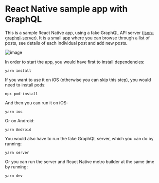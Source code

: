 # React Native sample app with GraphQL

This is a sample React Native app, using a fake GraphQL API server ([json-graphql-server](https://github.com/marmelab/json-graphql-server)). 
It is a small app where you can browse through a list of posts, see details of each individual post and add new posts.

![image](https://im.ezgif.com/tmp/ezgif-1-b46ce8c23e.gif)

In order to start the app, you would have first to install dependencies:

```
yarn install
```

If you want to use it on iOS (otherwise you can skip this step), you would need to install pods:

```
npx pod-install
```

And then you can run it on iOS:

```
yarn ios
```

Or on Android:

```
yarn Android
```

You would also have to run the fake GraphQL server, which you can do by running:

```
yarn server
```

Or you can run the server and React Native metro builder at the same time by running:

```
yarn dev
```
